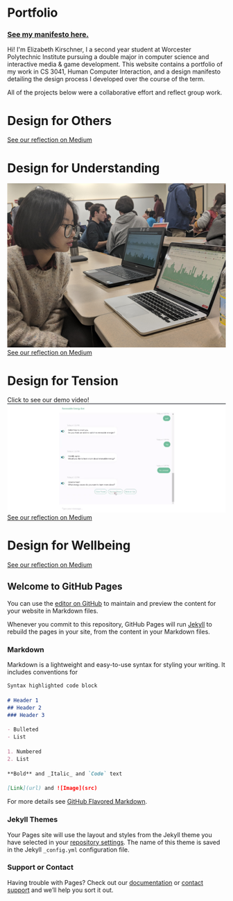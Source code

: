 # Portfolio
### [See my manifesto here.](https://elizabethkirschner.github.io/CS3041DesignManifesto/DesignManifesto) 

Hi! I'm Elizabeth Kirschner, I a second year student at Worcester Polytechnic Institute pursuing a double major in computer science and interactive media & game development.  This website contains a portfolio of my work in CS 3041, Human Computer Interaction, and a design manifesto detailing the design process I developed over the course of the term.

All of the projects below were a collaborative effort and reflect group work.

# Design for Others
[See our reflection on Medium](https://medium.com/@ethanlichang/design-for-others-e0a5da8331f8)

# Design for Understanding
![Tester Image](https://raw.githubusercontent.com/elizabethkirschner/CS3041DesignManifesto/master/IMG_20181113_185818.jpg)
[See our reflection on Medium](https://medium.com/@elizabethekirschner/summary-bdada65d0ad1)

# Design for Tension
Click to see our demo video!
[![Design For Tension](https://raw.githubusercontent.com/elizabethkirschner/CS3041DesignManifesto/master/Screenshot%202018-12-12%2017.21.45.png)](https://www.youtube.com/watch?v=G2qqMcmWILE&feature=youtu.be)
[See our reflection on Medium](https://medium.com/@elizabethekirschner/design-for-tension-3dab831bc893)

# Design for Wellbeing
[See our reflection on Medium](https://medium.com/@elizabethekirschner/design-for-wel-9ce2a39378c)


## Welcome to GitHub Pages
You can use the [editor on GitHub](https://github.com/elizabethkirschner/CS3041DesignManifesto/edit/master/README.md) to maintain and preview the content for your website in Markdown files.

Whenever you commit to this repository, GitHub Pages will run [Jekyll](https://jekyllrb.com/) to rebuild the pages in your site, from the content in your Markdown files.

### Markdown

Markdown is a lightweight and easy-to-use syntax for styling your writing. It includes conventions for

```markdown
Syntax highlighted code block

# Header 1
## Header 2
### Header 3

- Bulleted
- List

1. Numbered
2. List

**Bold** and _Italic_ and `Code` text

[Link](url) and ![Image](src)
```

For more details see [GitHub Flavored Markdown](https://guides.github.com/features/mastering-markdown/).

### Jekyll Themes

Your Pages site will use the layout and styles from the Jekyll theme you have selected in your [repository settings](https://github.com/elizabethkirschner/CS3041DesignManifesto/settings). The name of this theme is saved in the Jekyll `_config.yml` configuration file.

### Support or Contact 

Having trouble with Pages? Check out our [documentation](https://help.github.com/categories/github-pages-basics/) or [contact support](https://github.com/contact) and we’ll help you sort it out.
